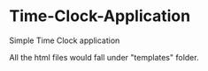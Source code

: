 # Time-Clock-Application
Simple Time Clock application


All the html files would fall under "templates" folder. 

